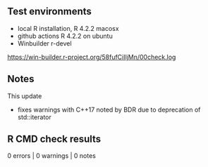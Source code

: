 ## Test environments

* local R installation, R 4.2.2 macosx
* github actions R 4.2.2 on ubuntu
* Winbuilder r-devel

https://win-builder.r-project.org/58fufCiIljMn/00check.log

## Notes

This update

* fixes warnings with C++17 noted by BDR due to deprecation of std::iterator

## R CMD check results

0 errors | 0 warnings | 0 notes
